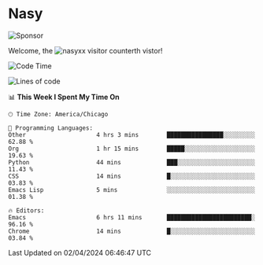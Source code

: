 # Nasy

<!--
<p align="center">
<img height="200" src="https://github-readme-stats.vercel.app/api?username=nasyxx&count_private=true&show_icons=true&theme=dracula&include_all_commits=true"/>
<img height="200" src="https://github-readme-stats.vercel.app/api/top-langs/?username=nasyxx&theme=dracula&hide=html,jupyter+notebook&count_private=true&show_icons=true"/>
</p>

  
----------------
-->

![Sponsor](https://img.shields.io/static/v1.svg?label=Sponsor&message=%E2%9D%A4&logo=GitHub&style=flat&color=pink)
 
Welcome, the ![nasyxx visitor counter](https://count.getloli.com/get/@nasyxx?theme=rule34)th vistor!
 
<!--START_SECTION:waka-->
![Code Time](http://img.shields.io/badge/Code%20Time-4%2C370%20hrs%205%20mins-blue)

![Lines of code](https://img.shields.io/badge/From%20Hello%20World%20I%27ve%20Written-6.3%20million%20lines%20of%20code-blue)

📊 **This Week I Spent My Time On** 

```text
🕑︎ Time Zone: America/Chicago

💬 Programming Languages: 
Other                    4 hrs 3 mins        ████████████████░░░░░░░░░   62.88 % 
Org                      1 hr 15 mins        █████░░░░░░░░░░░░░░░░░░░░   19.63 % 
Python                   44 mins             ███░░░░░░░░░░░░░░░░░░░░░░   11.43 % 
CSS                      14 mins             █░░░░░░░░░░░░░░░░░░░░░░░░   03.83 % 
Emacs Lisp               5 mins              ░░░░░░░░░░░░░░░░░░░░░░░░░   01.38 % 

🔥 Editors: 
Emacs                    6 hrs 11 mins       ████████████████████████░   96.16 % 
Chrome                   14 mins             █░░░░░░░░░░░░░░░░░░░░░░░░   03.84 % 
```


 Last Updated on 02/04/2024 06:46:47 UTC
<!--END_SECTION:waka-->

<!-- ![visitors](https://visitor-badge.laobi.icu/badge?page_id=nasyxx.nasyxx) -->
